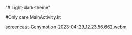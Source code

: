 "# Light-dark-theme" 

#Only care MainActivity.kt

[screencast-Genymotion-2023-04-29_12.23.56.662.webm](https://user-images.githubusercontent.com/52882277/235285225-dba0f1c6-5b6f-48d6-9ee1-5f3d4d661078.webm)
